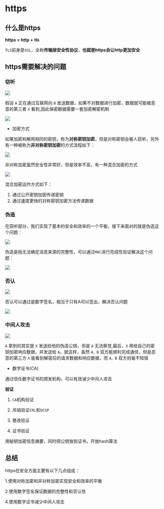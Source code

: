 # https

## 什么是https

**https = http + tls**

`TLS`前身是`SSL`，全称**传输层安全性协议**，**也就是https会让http更加安全**

## https需要解决的问题

### 窃听

![](./tapping.webp)

假设 `A` 正在通过互联网向 `B` 发送数据，如果不对数据进行加密，数据就可能被恶意的第三者 `X` 看到,因此保密数据需要一套加密解密机制

![](./encryption.webp)

* 加密方式

如果加密和解用相同的密钥，称为**对称密钥加密**，但是对称密钥会被人窃听，另外有一种被称为**非对称密钥加密**的方式流程如下：

![](./Asymmetric.webp)

非对称加密虽然安全性非常好，但是效率不高，有一种混合加密的方式

![](./mixin.webp)

混合加密运作方式如下：

1. 通过公开密钥加密传递密钥
2. 通过速度更快的对称密钥加密方法传递数据

### 伪造

在窃听部分，我们实现了基本的安全和效率的一个平衡，接下来面对的就是伪造这个问题：

![](./fake.webp)

伪造是指无法确定消息来源的完整性，可以通过`MAC`进行完成性验证解决这个问题：

![](./MAC.webp)

### 否认

![](./deny.webp)

否认可以通过是数字签名，相当于只有A可以签出，解决否认问题

![](./digitalSignature.webp)

### 中间人攻击

![](./middleAttack.webp)

`A` 拿到的其实是 `X` 发送给他的伪造公钥，但是 `A` 无法察觉,最后，`X` 用他自己的密钥加密响应数据，并发送给 `A`，就这样，虽然 `A、B` 双方能顺利完成通信，但是恶意的第三方 `X` 能看到解密后的请求数据和响应数据，而 `A、B` 双方则毫不知情

* 数字证书(CA)

通过信任数字证书的颁发机构，可以有效减少中间人攻击

**验证**

1. `CA`机构验证

2. 吊销验证`CRL`和`OCSP`

3. 篡改验证

4. 证书验证 

用秘钥加密信息摘要，同时把公钥放到证书，开放hash算法

## 总结

https在安全方面主要有以下几点组成：

1.使用对称加密和非对称加密实现安全和效率的平衡

2.使用数字签名保证数据的完整性和否认性

4.使用数字证书减少中间人攻击
